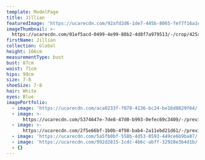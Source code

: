 ```yaml
---
template: ModelPage
title: Jillian
featuredImage: 'https://ucarecdn.com/92afd2d6-1de7-445b-8065-fef7f16a1e62/'
imageThumbnail: >-
  https://ucarecdn.com/01ef5acd-0499-4e99-88b2-4d8f7a979513/-/crop/425x520/0,0/-/preview/
firstName: Jillian
collection: Global
height: 166cm
measurementType: bust
bust: 87cm
waist: 71cm
hips: 99cm
size: 7-8
shoeSize: 7-8
hair: White
eyes: Blue
imagePortfolio:
  - image: 'https://ucarecdn.com/aca0233f-f078-4136-bc24-be16d8829f64/'
  - image: >-
      https://ucarecdn.com/5374647e-7de8-47d0-b993-0efec69c3409/-/preview/-/rotate/90/
  - image: >-
      https://ucarecdn.com/2f5e66bf-1b0b-4f98-bab4-2a11ebd21d61/-/preview/-/rotate/90/
  - image: 'https://ucarecdn.com/5a5fb0bf-558b-4d53-8593-449ce6b9ba87/'
  - image: 'https://ucarecdn.com/992d2815-1cdc-4b6c-abff-32928e3b4d1b/'
  - {}
---
```


